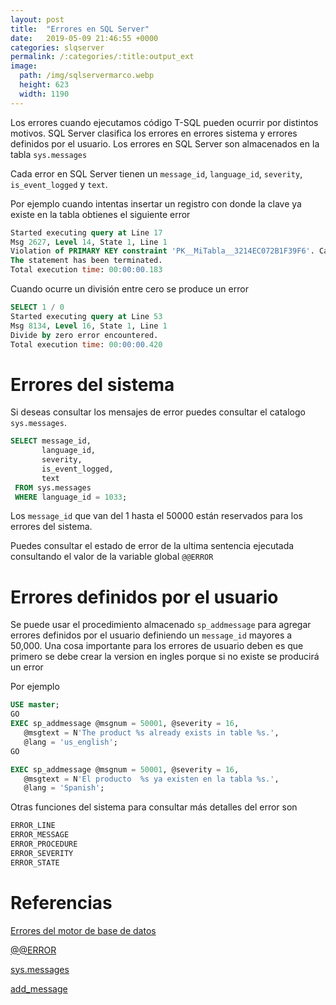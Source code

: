 ```yaml
---
layout: post
title:  "Errores en SQL Server"
date:   2019-05-09 21:46:55 +0000
categories: slqserver
permalink: /:categories/:title:output_ext
image:
  path: /img/sqlservermarco.webp
  height: 623
  width: 1190
---
```


Los errores cuando ejecutamos código T-SQL pueden ocurrir por distintos motivos. SQL Server clasifica los errores en errores sistema y errores definidos por el usuario. Los errores en SQL Server son almacenados en la tabla `sys.messages` 

Cada error en SQL Server tienen un `message_id`, `language_id`, `severity`, `is_event_logged` y `text`. 

Por ejemplo cuando intentas insertar un registro con donde la clave ya existe en la tabla obtienes el siguiente error

```sql
Started executing query at Line 17
Msg 2627, Level 14, State 1, Line 1
Violation of PRIMARY KEY constraint 'PK__MiTabla__3214EC072B1F39F6'. Cannot insert duplicate key in object 'dbo.MiTabla'. The duplicate key value is (1).
The statement has been terminated.
Total execution time: 00:00:00.183
```
Cuando ocurre un división entre cero se produce un error 
```sql
SELECT 1 / 0
Started executing query at Line 53
Msg 8134, Level 16, State 1, Line 1
Divide by zero error encountered.
Total execution time: 00:00:00.420
```

# Errores del sistema

Si deseas consultar los mensajes de error puedes consultar el catalogo `sys.messages`.


```sql
SELECT message_id,
       language_id,
       severity,
       is_event_logged,
       text
 FROM sys.messages
 WHERE language_id = 1033;
```
Los `message_id` que van del 1 hasta el 50000 están reservados para los errores del sistema.

Puedes consultar el estado de error de la ultima sentencia ejecutada consultando el valor de la variable global `@@ERROR` 

# Errores definidos por el usuario

Se puede usar el procedimiento almacenado `sp_addmessage` para agregar errores definidos por el usuario definiendo un `message_id` mayores a 50,000. Una cosa importante para los errores de usuario deben es que primero se debe crear la version en ingles porque si no existe se producirá un error

 Por ejemplo

```sql
USE master;  
GO  
EXEC sp_addmessage @msgnum = 50001, @severity = 16,   
   @msgtext = N'The product %s already exists in table %s.',   
   @lang = 'us_english';  
GO

EXEC sp_addmessage @msgnum = 50001, @severity = 16,   
   @msgtext = N'El producto  %s ya existen en la tabla %s.',   
   @lang = 'Spanish'; 
```


Otras funciones del sistema para consultar más detalles del error son

```sql
ERROR_LINE
ERROR_MESSAGE
ERROR_PROCEDURE
ERROR_SEVERITY
ERROR_STATE
```


# Referencias

[Errores del motor de base de datos](https://docs.microsoft.com/sql/relational-databases/errors-events/database-engine-events-and-errors?view=sql-server-2017)

[@@ERROR](https://docs.microsoft.com/sql/t-sql/functions/error-transact-sql?view=sql-server-2017)

[sys.messages](https://docs.microsoft.com/sql/relational-databases/system-catalog-views/messages-for-errors-catalog-views-sys-messages?view=sql-server-2017)

[add_message](https://docs.microsoft.com/sql/relational-databases/system-stored-procedures/sp-addmessage-transact-sql?view=sql-server-2017)
